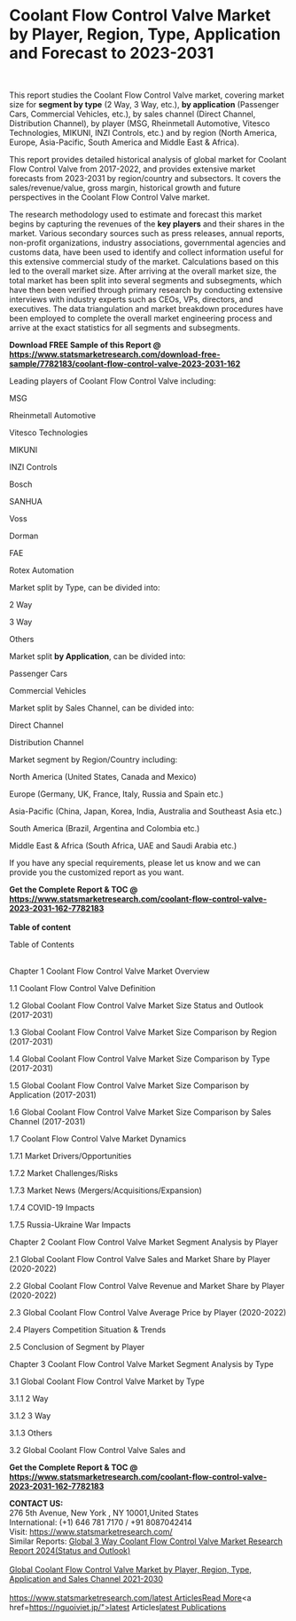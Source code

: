 <h1>Coolant Flow Control Valve Market by Player, Region, Type, Application and Forecast to 2023-2031</h1><br/><p>This report studies the Coolant Flow Control Valve market, covering market size for <strong>segment by type</strong> (2 Way, 3 Way, etc.), <strong>by application</strong> (Passenger Cars, Commercial Vehicles, etc.), by sales channel (Direct Channel, Distribution Channel), by player (MSG, Rheinmetall Automotive, Vitesco Technologies, MIKUNI, INZI Controls, etc.) and by region (North America, Europe, Asia-Pacific, South America and Middle East & Africa).</p><p>This report provides detailed historical analysis of global market for Coolant Flow Control Valve from 2017-2022, and provides extensive market forecasts from 2023-2031 by region/country and subsectors. It covers the sales/revenue/value, gross margin, historical growth and future perspectives in the Coolant Flow Control Valve market.</p><p>The research methodology used to estimate and forecast this market begins by capturing the revenues of the <strong>key players</strong> and their shares in the market. Various secondary sources such as press releases, annual reports, non-profit organizations, industry associations, governmental agencies and customs data, have been used to identify and collect information useful for this extensive commercial study of the market. Calculations based on this led to the overall market size. After arriving at the overall market size, the total market has been split into several segments and subsegments, which have then been verified through primary research by conducting extensive interviews with industry experts such as CEOs, VPs, directors, and executives. The data triangulation and market breakdown procedures have been employed to complete the overall market engineering process and arrive at the exact statistics for all segments and subsegments.</p><p><strong>Download FREE Sample of this Report @ <a href="https://www.statsmarketresearch.com/download-free-sample/7782183/coolant-flow-control-valve-2023-2031-162">https://www.statsmarketresearch.com/download-free-sample/7782183/coolant-flow-control-valve-2023-2031-162</a></strong></p><p>Leading players of Coolant Flow Control Valve including:</p><p>MSG</p><p>Rheinmetall Automotive</p><p>Vitesco Technologies</p><p>MIKUNI</p><p>INZI Controls</p><p>Bosch</p><p>SANHUA</p><p>Voss</p><p>Dorman</p><p>FAE</p><p>Rotex Automation</p><p>Market split by Type, can be divided into:</p><p>2 Way</p><p>3 Way</p><p>Others</p><p>Market split <strong>by Application</strong>, can be divided into:</p><p>Passenger Cars</p><p>Commercial Vehicles</p><p>Market split by Sales Channel, can be divided into:</p><p>Direct Channel</p><p>Distribution Channel</p><p>Market segment by Region/Country including:</p><p>North America (United States, Canada and Mexico)</p><p>Europe (Germany, UK, France, Italy, Russia and Spain etc.)</p><p>Asia-Pacific (China, Japan, Korea, India, Australia and Southeast Asia etc.)</p><p>South America (Brazil, Argentina and Colombia etc.)</p><p>Middle East & Africa (South Africa, UAE and Saudi Arabia etc.)</p><p>If you have any special requirements, please let us know and we can provide you the customized report as you want.</p><div><b>Get the Complete Report & TOC @ <a href="https://www.statsmarketresearch.com/coolant-flow-control-valve-2023-2031-162-7782183">https://www.statsmarketresearch.com/coolant-flow-control-valve-2023-2031-162-7782183</a></b></div><br><b>Table of content</b><p>Table of Contents<br />
 
 <br />
 
 Chapter 1 Coolant Flow Control Valve Market Overview<br />
 
  1.1 Coolant Flow Control Valve Definition<br />
 
  1.2 Global Coolant Flow Control Valve Market Size Status and Outlook (2017-2031)<br />
 
  1.3 Global Coolant Flow Control Valve Market Size Comparison by Region (2017-2031)<br />
 
  1.4 Global Coolant Flow Control Valve Market Size Comparison by Type (2017-2031)<br />
 
  1.5 Global Coolant Flow Control Valve Market Size Comparison by Application (2017-2031)<br />
 
  1.6 Global Coolant Flow Control Valve Market Size Comparison by Sales Channel (2017-2031)<br />
 
  1.7 Coolant Flow Control Valve Market Dynamics<br />
 
  1.7.1 Market Drivers/Opportunities<br />
 
  1.7.2 Market Challenges/Risks<br />
 
  1.7.3 Market News (Mergers/Acquisitions/Expansion)<br />
 
  1.7.4 COVID-19 Impacts<br />
 
  1.7.5 Russia-Ukraine War Impacts<br />
 
 Chapter 2 Coolant Flow Control Valve Market Segment Analysis by Player<br />
 
  2.1 Global Coolant Flow Control Valve Sales and Market Share by Player (2020-2022)<br />
 
  2.2 Global Coolant Flow Control Valve Revenue and Market Share by Player (2020-2022)<br />
 
  2.3 Global Coolant Flow Control Valve Average Price by Player (2020-2022)<br />
 
  2.4 Players Competition Situation & Trends<br />
 
  2.5 Conclusion of Segment by Player<br />
 
 Chapter 3 Coolant Flow Control Valve Market Segment Analysis by Type<br />
 
  3.1 Global Coolant Flow Control Valve Market by Type<br />
 
  3.1.1 2 Way<br />
 
  3.1.2 3 Way<br />
 
  3.1.3 Others<br />
 
  3.2 Global Coolant Flow Control Valve Sales and<br><div><b>Get the Complete Report & TOC @ <a href="https://www.statsmarketresearch.com/coolant-flow-control-valve-2023-2031-162-7782183">https://www.statsmarketresearch.com/coolant-flow-control-valve-2023-2031-162-7782183</a></b></div></p> <b>CONTACT US:</b><br>276 5th Avenue, New York , NY 10001,United States<br>International: (+1) 646 781 7170 / +91 8087042414<br>Visit: <a href="https://www.statsmarketresearch.com/">https://www.statsmarketresearch.com/</a><br>Similar Reports: <a href="https://www.statsmarketresearch.com/coolant-flow-control-valve-2023-2031-162-7782183">Global 3 Way Coolant Flow Control Valve Market Research Report 2024(Status and Outlook)</a><br/><br/><a href="https://www.statsmarketresearch.com/coolant-flow-control-valve-2023-2031-162-7782183">Global Coolant Flow Control Valve Market by Player, Region, Type, Application and Sales Channel 2021-2030</a><br/><br/><a href="https://gyeongbokgung.com">https://www.statsmarketresearch.com/</a><a href="https://hallyeomaritime.com">latest Articles</a><a href="https://jingwansa.com">Read More</a><a href=https://nguoiviet.jp/">latest Articles</a><a href="https://www.intelmarketresearch.com/">latest Publications</a>